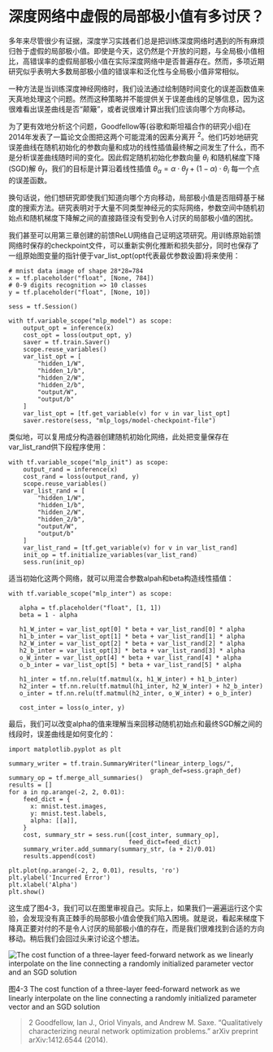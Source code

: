 # 深度网络中虚假的局部极小值有多讨厌？
多年来尽管很少有证据，深度学习实践者们总是把训练深度网络时遇到的所有麻烦归咎于虚假的局部极小值。即使是今天，这仍然是个开放的问题，与全局极小值相比，高错误率的虚假局部极小值在实际深度网络中是否普遍存在。然而，多项近期研究似乎表明大多数局部极小值的错误率和泛化性与全局极小值非常相似。

一种方法是当训练深度神经网络时，我们设法通过绘制随时间变化的误差函数值来天真地处理这个问题。然而这种策略并不能提供关于误差曲线的足够信息，因为这很难看出误差曲线是否“颠簸”，或者说很难计算出我们应该向哪个方向移动。

为了更有效地分析这个问题，Goodfellow等(谷歌和斯坦福合作的研究小组)在2014年发表了一篇论文企图把这两个可能混淆的因素分离开 $^2$。他们巧妙地研究误差曲线在随机初始化的参数向量和成功的线性插值最终解之间发生了什么，而不是分析误差曲线随时间的变化。因此假定随机初始化参数向量 $\theta_i$ 和随机梯度下降(SGD)解 $\theta_f$，我们的目标是计算沿着线性插值 $\theta_{\alpha}=\alpha\cdot\theta_f+(1-\alpha)\cdot\theta_i$ 每一个点的误差函数。

换句话说，他们想研究即使我们知道向哪个方向移动，局部极小值是否阻碍基于梯度的搜索方法。研究表明对于大量不同类型神经元的实际网络，参数空间中随机初始点和随机梯度下降解之间的直接路径没有受到令人讨厌的局部极小值的困扰。

我们甚至可以用第三章创建的前馈ReLU网络自己证明这项研究。用训练原始前馈网络时保存的checkpoint文件，可以重新实例化推断和损失部分，同时也保存了一组原始图变量的指针便于var_list_opt(opt代表最优参数设置)将来使用：

```
# mnist data image of shape 28*28=784
x = tf.placeholder("float", [None, 784])
# 0-9 digits recognition => 10 classes
y = tf.placeholder("float", [None, 10])

sess = tf.Session()

with tf.variable_scope("mlp_model") as scope:
    output_opt = inference(x)
    cost_opt = loss(output_opt, y)
    saver = tf.train.Saver()
    scope.reuse_variables()
    var_list_opt = [
        "hidden_1/W",
        "hidden_1/b",
        "hidden_2/W",
        "hidden_2/b",
        "output/W",
        "output/b"
    ]
    var_list_opt = [tf.get_variable(v) for v in var_list_opt]
    saver.restore(sess, "mlp_logs/model-checkpoint-file")
```

类似地，可以复用成分构造器创建随机初始化网络，此处把变量保存在var_list_rand供下段程序使用：

```
with tf.variable_scope("mlp_init") as scope:
    output_rand = inference(x)
    cost_rand = loss(output_rand, y)
    scope.reuse_variables()
    var_list_rand = [
        "hidden_1/W",
        "hidden_1/b",
        "hidden_2/W",
        "hidden_2/b",
        "output/W",
        "output/b"
    ]
    var_list_rand = [tf.get_variable(v) for v in var_list_rand]
    init_op = tf.initialize_variables(var_list_rand)
    sess.run(init_op)
```

适当初始化这两个网络，就可以用混合参数alpah和beta构造线性插值：

```
with tf.variable_scope("mlp_inter") as scope:

   alpha = tf.placeholder("float", [1, 1])
   beta = 1 - alpha

   h1_W_inter = var_list_opt[0] * beta + var_list_rand[0] * alpha
   h1_b_inter = var_list_opt[1] * beta + var_list_rand[1] * alpha
   h2_W_inter = var_list_opt[2] * beta + var_list_rand[2] * alpha
   h2_b_inter = var_list_opt[3] * beta + var_list_rand[3] * alpha
   o_W_inter = var_list_opt[4] * beta + var_list_rand[4] * alpha
   o_b_inter = var_list_opt[5] * beta + var_list_rand[5] * alpha

   h1_inter = tf.nn.relu(tf.matmul(x, h1_W_inter) + h1_b_inter)
   h2_inter = tf.nn.relu(tf.matmul(h1_inter, h2_W_inter) + h2_b_inter)
   o_inter = tf.nn.relu(tf.matmul(h2_inter, o_W_inter) + o_b_inter)

   cost_inter = loss(o_inter, y)
```

最后，我们可以改变alpha的值来理解当来回移动随机初始点和最终SGD解之间的线段时，误差曲线是如何变化的：

```
import matplotlib.pyplot as plt

summary_writer = tf.train.SummaryWriter("linear_interp_logs/",
                                       graph_def=sess.graph_def)
summary_op = tf.merge_all_summaries()
results = []
for a in np.arange(-2, 2, 0.01):
    feed_dict = {
      x: mnist.test.images,
      y: mnist.test.labels,
      alpha: [[a]],
    }
    cost, summary_str = sess.run([cost_inter, summary_op],
                                 feed_dict=feed_dict)
    summary_writer.add_summary(summary_str, (a + 2)/0.01)
    results.append(cost)

plt.plot(np.arange(-2, 2, 0.01), results, 'ro')
plt.ylabel('Incurred Error')
plt.xlabel('Alpha')
plt.show()
```

这生成了图4-3，我们可以在图里审视自己。实际上，如果我们一遍遍运行这个实验，会发现没有真正棘手的局部极小值会使我们陷入困境。就是说，看起来梯度下降真正要对付的不是令人讨厌的局部极小值的存在，而是我们很难找到合适的方向移动。稍后我们会回过头来讨论这个想法。

![The cost function of a three-layer feed-forward network as we linearly interpolate on the line connecting a randomly initialized parameter vector and an SGD solution](https://github.com/lucasbyAI/Fundamental_of_Deep_Learning_ZH/blob/master/images_folder/Fig4-3.png?raw=true)

图4-3 The cost function of a three-layer feed-forward network as we linearly interpolate
on the line connecting a randomly initialized parameter vector and an SGD solution

> 2 Goodfellow, Ian J., Oriol Vinyals, and Andrew M. Saxe. “Qualitatively characterizing neural network optimization problems.” arXiv preprint arXiv:1412.6544 (2014).
